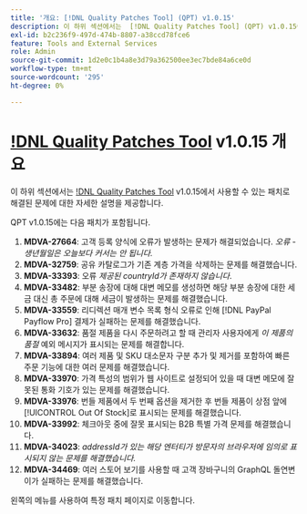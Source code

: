 ```yaml
---
title: '개요: [!DNL Quality Patches Tool] (QPT) v1.0.15'
description: 이 하위 섹션에서는  [!DNL Quality Patches Tool] (QPT) v1.0.15에서 사용할 수 있는 패치로 해결된 문제에 대한 자세한 설명을 제공합니다.
exl-id: b2c236f9-497d-474b-8807-a38ccd78fce6
feature: Tools and External Services
role: Admin
source-git-commit: 1d2e0c1b4a8e3d79a362500ee3ec7bde84a6ce0d
workflow-type: tm+mt
source-wordcount: '295'
ht-degree: 0%

---
```


# [!DNL Quality Patches Tool](QPT) v1.0.15 개요

이 하위 섹션에서는 [!DNL Quality Patches Tool](QPT) v1.0.15에서 사용할 수 있는 패치로 해결된 문제에 대한 자세한 설명을 제공합니다.

QPT v1.0.15에는 다음 패치가 포함됩니다.

1. **MDVA-27664**: 고객 등록 양식에 오류가 발생하는 문제가 해결되었습니다. *오류 - 생년월일은 오늘보다 커서는 안 됩니다.*
1. **MDVA-32759**: 공유 카탈로그가 기존 계층 가격을 삭제하는 문제를 해결했습니다.
1. **MDVA-33393**: 오류 *제공된 countryId가 존재하지 않습니다*.
1. **MDVA-33482**: 부분 송장에 대해 대변 메모를 생성하면 해당 부분 송장에 대한 세금 대신 총 주문에 대해 세금이 발생하는 문제를 해결했습니다.
1. **MDVA-33559**: 리디렉션 매개 변수 목록 형식 오류로 인해 [!DNL PayPal Payflow Pro] 결제가 실패하는 문제를 해결했습니다.
1. **MDVA-33632**: 품절 제품을 다시 주문하려고 할 때 관리자 사용자에게 *이 제품의 품절* 예외 메시지가 표시되는 문제를 해결합니다.
1. **MDVA-33894**: 여러 제품 및 SKU 대소문자 구분 추가 및 제거를 포함하여 빠른 주문 기능에 대한 여러 문제를 해결했습니다.
1. **MDVA-33970**: 가격 특성의 범위가 웹 사이트로 설정되어 있을 때 대변 메모에 잘못된 통화 기호가 있는 문제를 해결했습니다.
1. **MDVA-33976**: 번들 제품에서 두 번째 옵션을 제거한 후 번들 제품이 상점 앞에 [!UICONTROL Out Of Stock]로 표시되는 문제를 해결했습니다.
1. **MDVA-33992**: 체크아웃 중에 잘못 표시되는 B2B 특별 가격 문제를 해결했습니다.
1. **MDVA-34023**: *addressId가 있는 해당 엔터티가 방문자의 브라우저에 임의로 표시되지 않는 문제를 해결했습니다.*
1. **MDVA-34469**: 여러 스토어 보기를 사용할 때 고객 장바구니의 GraphQL 돌연변이가 실패하는 문제를 해결했습니다.

왼쪽의 메뉴를 사용하여 특정 패치 페이지로 이동합니다.
